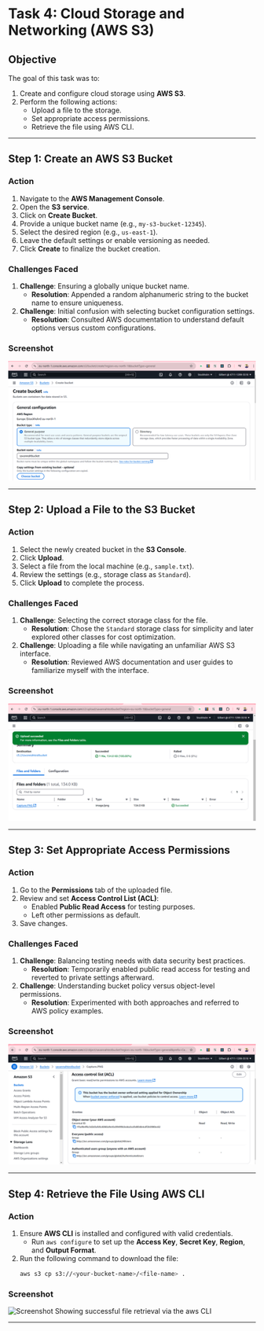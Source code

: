 # Task 4: Cloud Storage and Networking (AWS S3)

## Objective
The goal of this task was to:
1. Create and configure cloud storage using **AWS S3**.
2. Perform the following actions:
   - Upload a file to the storage.
   - Set appropriate access permissions.
   - Retrieve the file using AWS CLI.

---

## Step 1: Create an AWS S3 Bucket

### Action
1. Navigate to the **AWS Management Console**.
2. Open the **S3 service**.
3. Click on **Create Bucket**.
4. Provide a unique bucket name (e.g., `my-s3-bucket-12345`).
5. Select the desired region (e.g., `us-east-1`).
6. Leave the default settings or enable versioning as needed.
7. Click **Create** to finalize the bucket creation.

### Challenges Faced
1. **Challenge**: Ensuring a globally unique bucket name.
   - **Resolution**: Appended a random alphanumeric string to the bucket name to ensure uniqueness.
2. **Challenge**: Initial confusion with selecting bucket configuration settings.
   - **Resolution**: Consulted AWS documentation to understand default options versus custom configurations.

### Screenshot
![AWS S3 Bucket Creation Screen with Completed Form](./Screenshots/S3_Bucket_Creation.PNG)

---

## Step 2: Upload a File to the S3 Bucket

### Action
1. Select the newly created bucket in the **S3 Console**.
2. Click **Upload**.
3. Select a file from the local machine (e.g., `sample.txt`).
4. Review the settings (e.g., storage class as `Standard`).
5. Click **Upload** to complete the process.

### Challenges Faced
1. **Challenge**: Selecting the correct storage class for the file.
   - **Resolution**: Chose the `Standard` storage class for simplicity and later explored other classes for cost optimization.
2. **Challenge**: Uploading a file while navigating an unfamiliar AWS S3 interface.
   - **Resolution**: Reviewed AWS documentation and user guides to familiarize myself with the interface.

### Screenshot
![Uploaded File Successfully Displayed in S3 Console](./Screenshots/Succesful_File_Upload.PNG)

---

## Step 3: Set Appropriate Access Permissions

### Action
1. Go to the **Permissions** tab of the uploaded file.
2. Review and set **Access Control List (ACL)**:
   - Enabled **Public Read Access** for testing purposes.
   - Left other permissions as default.
3. Save changes.

### Challenges Faced
1. **Challenge**: Balancing testing needs with data security best practices.
   - **Resolution**: Temporarily enabled public read access for testing and reverted to private settings afterward.
2. **Challenge**: Understanding bucket policy versus object-level permissions.
   - **Resolution**: Experimented with both approaches and referred to AWS policy examples.

### Screenshot
![Permissions Tab Showing Public Read Access Enabled for File](./Screenshots/S3_Permissions_Page.PNG)

---

## Step 4: Retrieve the File Using AWS CLI

### Action
1. Ensure **AWS CLI** is installed and configured with valid credentials.
   - Run `aws configure` to set up the **Access Key**, **Secret Key**, **Region**, and **Output Format**.
2. Run the following command to download the file:
   ```bash
   aws s3 cp s3://<your-bucket-name>/<file-name> .
### Screenshot
![Screenshot Showing successful file retrieval via the aws CLI](./Screenshots/File_Retrieval_Via_AWS_CLI.PNG)

---